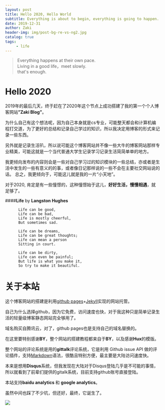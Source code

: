```yaml
---
layout: post
title: Hello 2020, Hello World
subtitle: Everything is about to begin, everything is going to happen.
date: 2019-12-31
author: Zaki
header-img: img/post-bg-re-vs-ng2.jpg
catalog: true
tags:
     - life
---
```



>   Everything happens at their own pace.<br />
>   Living in a good life，meet slowly.<br />
>   that's enough.
  



# Hello 2020


   2019年的最后几天，终于赶在了2020年这个节点上成功搭建了我的第一个个人博客网站<strong>”Zaki Blog”</strong>。
  
   为什么自己有这个想法呢，因为自己本身就是cs专业，可能整天都会和计算机编程打交道，为了更好的总结和记录自己学过的知识，所以我决定用博客的形式来记录一些东西。
  
   另外就是记录生活叭，所以说可能这个博客网站并不像一些大牛的博客网站那样专业精美，可能这就是一个当代普通大学生记录学习记录生活简简单单的地方。
  
   我更倾向发布的内容则会是一些对自己学习过的知识模块的一些总结，亦或者是生活中发生的一些有意义的的事，或者像日记那样说的一些不会在主要社交网站说的话。
   总之，我更倾向于，可能这儿就是我的一片“小天地”。
  
   对于2020, 肯定是有一些憧憬的，这种憧憬始于这儿，<strong>好好生活，慢慢相遇</strong>，就足够了。
 

####<strong>Life</strong> by <strong>Langston Hughes</strong>
    
          Life can be good, 
          Life can be bad,
          Life is mostly cheerful,
          But sometimes sad.
          
          Life can be dreams,
          Life can be great thoughts; 
          Life can mean a person 
          Sitting in court.
          
          Life can be dirty, 
          Life can even be painful;
          But life is what you make it,
          So try to make it beautiful.


# 关于本站

  这个博客网站的搭建是利用<a href="https://pages.github.com">github pages</a>+<a href="https://jekyllrb.com">Jekyll</a>实现的网站托管。
  
  自己为什么选择github，因为它免费，访问速度也快，对于我这种只是简单记录生活的轻量级博客静态网站完全够用了。
  
  域名购买自腾讯云，对了，github pages也是支持自己的域名替换的。
  
  在这里要特别感谢<strong>BY</strong>，整个网站的搭建教程都来自于<strong>BY</strong>，以及感谢<strong>Hux</strong>的模版。
  
  整个网站的评论系统是用的<strong>gittalk</strong>评论系统，它是利用 Github issue API 做的评论插件，支持<a href="https://baike.baidu.com/item/markdown">Markdown</a>语法，很酷且特别方便，最主要是大陆访问速度快。
  
  本来是想用<strong>Disqus</strong>系统，但我发现在大陆对于Disqus登陆几乎是不可能的事情，所以就看到了前辈们提供的gitalk系统，目前支持github账号直接登陆。
  
  本站支持<strong>baidu analytics </strong>和 <strong>google analytics</strong>。
  
  虽然中间也踩了不少坑，但还好，最终，它诞生了。

![](https://tva1.sinaimg.cn/large/006tNbRwly1gaeuspw6f2j31900u0djk.jpg)
